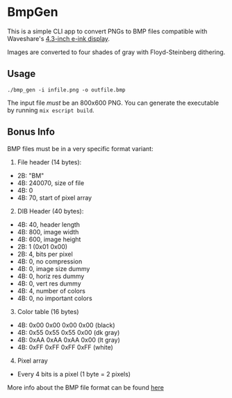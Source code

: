# BmpGen

This is a simple CLI app to convert PNGs to BMP files compatible with
Waveshare's [4.3-inch e-ink display](https://www.waveshare.com/wiki/4.3inch_e-Paper_UART_Module).

Images are converted to four shades of gray with Floyd-Steinberg dithering.

## Usage

```
./bmp_gen -i infile.png -o outfile.bmp
```

The input file _must_ be an 800x600 PNG. You can generate the executable by
running `mix escript build`.

## Bonus Info

BMP files must be in a very specific format variant:

1. File header (14 bytes):
  - 2B: "BM"
  - 4B: 240070, size of file
  - 4B: 0
  - 4B: 70, start of pixel array
2. DIB Header (40 bytes):
  - 4B: 40, header length
  - 4B: 800, image width
  - 4B: 600, image height
  - 2B: 1 (0x01 0x00)
  - 2B: 4, bits per pixel
  - 4B: 0, no compression
  - 4B: 0, image size dummy
  - 4B: 0, horiz res dummy
  - 4B: 0, vert res dummy
  - 4B: 4, number of colors
  - 4B: 0, no important colors
3. Color table (16 bytes)
  - 4B: 0x00 0x00 0x00 0x00 (black)
  - 4B: 0x55 0x55 0x55 0x00 (dk gray)
  - 4B: 0xAA 0xAA 0xAA 0x00 (lt gray)
  - 4B: 0xFF 0xFF 0xFF 0xFF (white)
4. Pixel array
  - Every 4 bits is a pixel (1 byte = 2 pixels)

More info about the BMP file format can be found [here](https://en.wikipedia.org/wiki/BMP_file_format)
